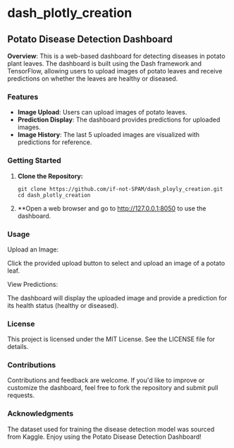 # dash_plotly_creation

## Potato Disease Detection Dashboard

**Overview**: This is a web-based dashboard for detecting diseases in potato plant leaves. The dashboard is built using the Dash framework and TensorFlow, allowing users to upload images of potato leaves and receive predictions on whether the leaves are healthy or diseased.

### Features

- **Image Upload**: Users can upload images of potato leaves.
- **Prediction Display**: The dashboard provides predictions for uploaded images.
- **Image History**: The last 5 uploaded images are visualized with predictions for reference.

### Getting Started

1. **Clone the Repository:**

   ```shell
   git clone https://github.com/if-not-SPAM/dash_ployly_creation.git
   cd dash_plotly_creation
2. **Open a web browser and go to http://127.0.0.1:8050 to use the dashboard.

### Usage

Upload an Image:

Click the provided upload button to select and upload an image of a potato leaf.

View Predictions:

The dashboard will display the uploaded image and provide a prediction for its health status (healthy or diseased).

### License

This project is licensed under the MIT License. See the LICENSE file for details.

### Contributions

Contributions and feedback are welcome. If you'd like to improve or customize the dashboard, feel free to fork the repository and submit pull requests.

### Acknowledgments

The dataset used for training the disease detection model was sourced from Kaggle.
Enjoy using the Potato Disease Detection Dashboard!



